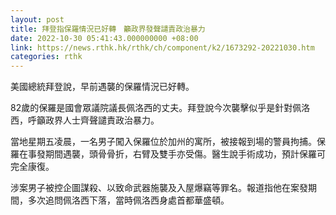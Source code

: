 ```yaml
---
layout: post
title: 拜登指保羅情況已好轉　籲政界發聲譴責政治暴力
date: 2022-10-30 05:41:43.000000000 +08:00
link: https://news.rthk.hk/rthk/ch/component/k2/1673292-20221030.htm
categories: rthk
---
```


美國總統拜登說，早前遇襲的保羅情況已好轉。

82歲的保羅是國會眾議院議長佩洛西的丈夫。拜登說今次襲擊似乎是針對佩洛西，呼籲政界人士齊聲譴責政治暴力。

當地星期五凌晨，一名男子闖入保羅位於加州的寓所，被接報到場的警員拘捕。保羅在事發期間遇襲，頭骨骨折，右臂及雙手亦受傷。醫生說手術成功，預計保羅可完全康復。

涉案男子被控企圖謀殺、以致命武器施襲及入屋爆竊等罪名。報道指他在案發期間，多次追問佩洛西下落，當時佩洛西身處首都華盛頓。
